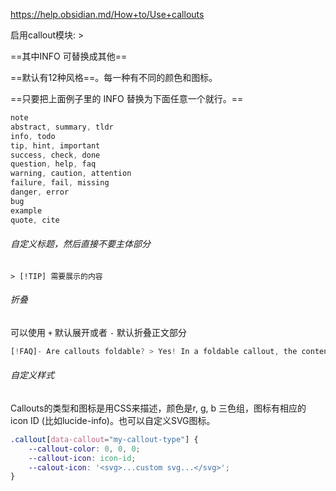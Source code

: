 https://help.obsidian.md/How+to/Use+callouts

启用callout模块: > 

==其中INFO 可替换成其他==

==默认有12种风格==。每一种有不同的颜色和图标。

==只要把上面例子里的 INFO 替换为下面任意一个就行。==

```js
note
abstract, summary, tldr
info, todo
tip, hint, important
success, check, done
question, help, faq
warning, caution, attention
failure, fail, missing
danger, error
bug
example
quote, cite
```

###### 自定义标题，然后直接不要主体部分
`> [!TIP] 需要展示的内容`

###### 折叠
可以使用 `+` 默认展开或者 `-` 默认折叠正文部分

```js
[!FAQ]- Are callouts foldable? > Yes! In a foldable callout, the contents are hidden until it is expanded.

```

###### 自定义样式
Callouts的类型和图标是用CSS来描述，颜色是r, g, b 三色组，图标有相应的 icon ID (比如lucide-info)。也可以自定义SVG图标。
```css
.callout[data-callout="my-callout-type"] {
    --callout-color: 0, 0, 0;
    --callout-icon: icon-id;
    --calout-icon: '<svg>...custom svg...</svg>';
}
```
